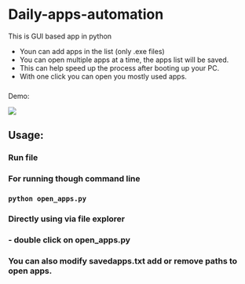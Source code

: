 # Daily-apps-automation
This is GUI based app in python 
- Youn can add apps in the list (only .exe files)
- You can open multiple apps at a time, the apps list will be saved.
- This can help speed up the process after booting up your PC.
- With one click you can open you mostly used apps.

### 

Demo:


![](https://i.postimg.cc/SxTWGB9f/Auotomation-page.jpg)
## Usage:

### Run file

### For running though command line
### `python open_apps.py`

### Directly using via file explorer
### -  double click on open_apps.py 
### You can also modify savedapps.txt add or remove paths to open apps.
